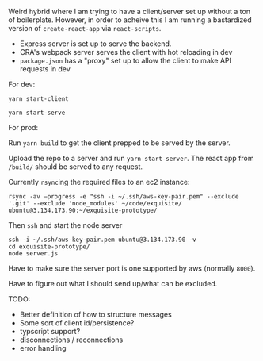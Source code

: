 Weird hybrid where I am trying to have a client/server set up without a ton of boilerplate. However, in order to acheive this I am running a bastardized version of `create-react-app` via `react-scripts`.

- Express server is set up to serve the backend.
- CRA's webpack server serves the client with hot reloading in dev
- `package.json` has a "proxy" set up to allow the client to make API requests in dev

For dev:

```
yarn start-client

yarn start-serve
```

For prod:

Run `yarn build` to get the client prepped to be served by the server.

Upload the repo to a server and run `yarn start-server`. The react app from `/build/` should be served to any request.

Currently `rsync`ing the required files to an ec2 instance:

```
rsync -av —progress -e "ssh -i ~/.ssh/aws-key-pair.pem" --exclude '.git' --exclude 'node_modules' ~/code/exquisite/ ubuntu@3.134.173.90:~/exquisite-prototype/
```

Then `ssh` and start the node server

```
ssh -i ~/.ssh/aws-key-pair.pem ubuntu@3.134.173.90 -v
cd exquisite-prototype/
node server.js
```

Have to make sure the server port is one supported by aws (normally `8000`).

Have to figure out what I should send up/what can be excluded.

TODO:

- Better definition of how to structure messages
- Some sort of client id/persistence?
- typscript support?
- disconnections / reconnections
- error handling
